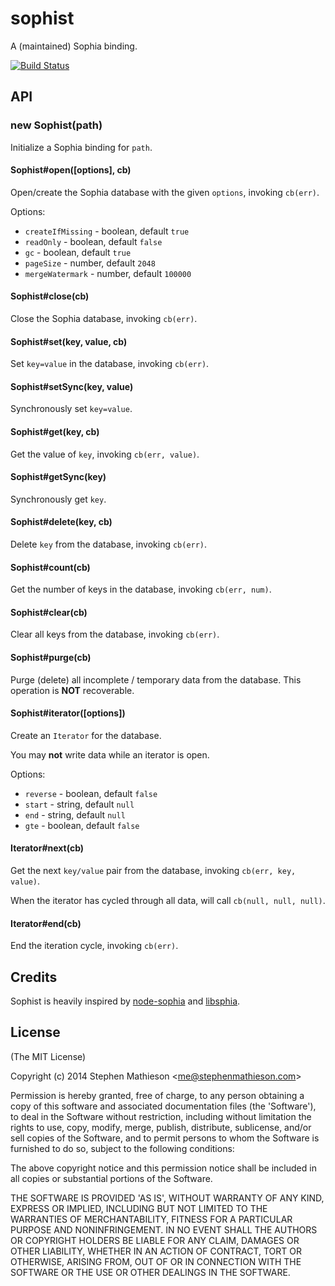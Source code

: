 
# sophist

  A (maintained) Sophia binding.

[![Build Status](https://travis-ci.org/stephenmathieson/node-sophist.png?branch=master)](https://travis-ci.org/stephenmathieson/node-sophist)

## API

### new Sophist(path)

  Initialize a Sophia binding for `path`.

#### Sophist#open([options], cb)

  Open/create the Sophia database with the given `options`, invoking `cb(err)`.

  Options:

  * `createIfMissing` - boolean, default `true`
  * `readOnly` - boolean, default `false`
  * `gc` - boolean, default `true`
  * `pageSize` - number, default `2048`
  * `mergeWatermark` - number, default `100000`

#### Sophist#close(cb)

  Close the Sophia database, invoking `cb(err)`.

#### Sophist#set(key, value, cb)

  Set `key=value` in the database, invoking `cb(err)`.

#### Sophist#setSync(key, value)

  Synchronously set `key=value`.

#### Sophist#get(key, cb)

  Get the value of `key`, invoking `cb(err, value)`.

#### Sophist#getSync(key)

  Synchronously get `key`.

#### Sophist#delete(key, cb)

  Delete `key` from the database, invoking `cb(err)`.

#### Sophist#count(cb)

  Get the number of keys in the database, invoking `cb(err, num)`.

#### Sophist#clear(cb)

  Clear all keys from the database, invoking `cb(err)`.

#### Sophist#purge(cb)

  Purge (delete) all incomplete / temporary data from the database.  This operation is **NOT** recoverable.

#### Sophist#iterator([options])

  Create an `Iterator` for the database.

  You may **not** write data while an iterator is open.

  Options:

  * `reverse` - boolean, default `false`
  * `start` - string, default `null`
  * `end` - string, default `null`
  * `gte` - boolean, default `false`

#### Iterator#next(cb)

  Get the next `key/value` pair from the database, invoking `cb(err, key, value)`.

  When the iterator has cycled through all data, will call `cb(null, null, null)`.

#### Iterator#end(cb)

  End the iteration cycle, invoking `cb(err)`.

## Credits

  Sophist is heavily inspired by [node-sophia](https://github.com/mmalecki/node-sophia) and [libsphia](https://github.com/sphia/libsphia).

## License 

(The MIT License)

Copyright (c) 2014 Stephen Mathieson &lt;me@stephenmathieson.com&gt;

Permission is hereby granted, free of charge, to any person obtaining
a copy of this software and associated documentation files (the
'Software'), to deal in the Software without restriction, including
without limitation the rights to use, copy, modify, merge, publish,
distribute, sublicense, and/or sell copies of the Software, and to
permit persons to whom the Software is furnished to do so, subject to
the following conditions:

The above copyright notice and this permission notice shall be
included in all copies or substantial portions of the Software.

THE SOFTWARE IS PROVIDED 'AS IS', WITHOUT WARRANTY OF ANY KIND,
EXPRESS OR IMPLIED, INCLUDING BUT NOT LIMITED TO THE WARRANTIES OF
MERCHANTABILITY, FITNESS FOR A PARTICULAR PURPOSE AND NONINFRINGEMENT.
IN NO EVENT SHALL THE AUTHORS OR COPYRIGHT HOLDERS BE LIABLE FOR ANY
CLAIM, DAMAGES OR OTHER LIABILITY, WHETHER IN AN ACTION OF CONTRACT,
TORT OR OTHERWISE, ARISING FROM, OUT OF OR IN CONNECTION WITH THE
SOFTWARE OR THE USE OR OTHER DEALINGS IN THE SOFTWARE.